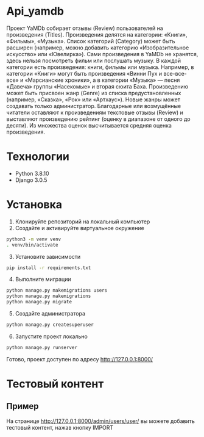 # Api_yamdb

Проект YaMDb собирает отзывы (Review) пользователей на произведения (Titles). Произведения делятся на категории: «Книги», «Фильмы», «Музыка». Список категорий (Category) может быть расширен (например, можно добавить категорию «Изобразительное искусство» или «Ювелирка»).
Сами произведения в YaMDb не хранятся, здесь нельзя посмотреть фильм или послушать музыку.
В каждой категории есть произведения: книги, фильмы или музыка. Например, в категории «Книги» могут быть произведения «Винни Пух и все-все-все» и «Марсианские хроники», а в категории «Музыка» — песня «Давеча» группы «Насекомые» и вторая сюита Баха. Произведению может быть присвоен жанр (Genre) из списка предустановленных (например, «Сказка», «Рок» или «Артхаус»). Новые жанры может создавать только администратор.
Благодарные или возмущённые читатели оставляют к произведениям текстовые отзывы (Review) и выставляют произведению рейтинг (оценку в диапазоне от одного до десяти). Из множества оценок высчитывается средняя оценка произведения.

# Технологии

- Python 3.8.10
- Django 3.0.5

# Установка

1. Клонируйте репозиторий на локальный компьютер
2. Создайте и активируйте виртуальное окружение
```bash
python3 -m venv venv
. venv/bin/activate
```
3. Установите зависимости
```bash
pip install -r requirements.txt
```
4. Выполните миграции
```bash
python manage.py makemigrations users
python manage.py makemigrations
python manage.py migrate
```
5. Создайте администратора
```bash
python manage.py createsuperuser
```
6. Запустите проект локально
```bash
python manage.py runserver
```
Готово, проект доступен по адресу http://127.0.0.1:8000/

# Тестовый контент
## Пример
На странице  http://127.0.0.1:8000/admin/users/user/ вы можете добавить тестовый контент, нажав кнопку IMPORT
